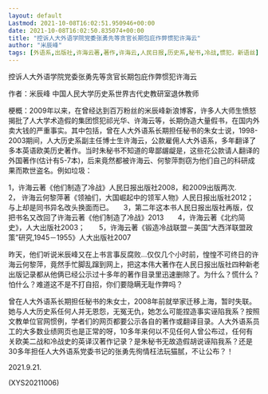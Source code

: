 ```yaml
---
layout: default
Lastmod: 2021-10-08T16:02:51.950946+00:00
date: 2021-10-08T16:02:50.835074+00:00
title: "控诉人大外语学院党委张勇先等贪官长期包庇作弊惯犯许海云"
author: "米辰峰"
tags: [外语系,出版社,许海云著,著作,许海云,人民日报,历史系,秘书,冷战,惯犯，新语丝]
---
```


控诉人大外语学院党委张勇先等贪官长期包庇作弊惯犯许海云

作者：米辰峰    中国人民大学历史系世界古代史教研室退休教师

梗概：2009年以来，在曾经达到百万粉丝的米辰峰新浪博客，许多人大师生愤怒揭批了人大学术造假的集团惯犯祁光华、许海云等，长期伪造大量假书，在国内外卖大钱的严重事实。其中包括，曾在人大外语系长期担任秘书的朱女士说，1998-2003期间，人大历史系副主任博士生许海云，公款雇佣人大外语系，多年翻译了多本英语欧美历史著作。当时朱秘书不知道的卑鄙龌龊是，这些花公款请人翻译的外国著作(估计有5-7本)，后来竟然都被许海云、何黎萍剽窃为他们自己的科研成果而欺世盗名。例如垃圾：

1，许海云著《他们制造了冷战》人民日报出版社2008，和2009出版两次.　　2，	许海云何黎萍著《领袖们，大国崛起中的领军人物》人民日报出版社2012；与上却是同书异名改头换面而已。　　3，第二年这本书人民日报出版社再版，仅把书名又改回了许海云著《他们制造了冷战》2013　　4，许海云著《北约简史》，人大出版社2003；　　5，许海云著《锻造冷战联盟－美国“大西洋联盟政策”研究,1945－1955》人大出版社2007

昨天，他们听说米辰峰又在上书言事反腐败…仅仅几个小时前，惶惶不可终日的许海云何黎萍，竟然手忙脚乱蹿到网上，把这本伟大著作在人民日报出版社四种新老出版记录都从他俩已经公示过十多年的著作目录里迅速删除了。为什么？慌什么？怕什么？难道这不是不打自招，你们要隐瞒无耻作弊吗？

曾在人大外语系长期担任秘书的朱女士，2008年前就举家迁移上海，暂时失联。她与人大历史系任何人并无恩怨，无冤无仇，她怎么可能捏造事实诬陷我系？按照文教单位官网惯例，学者们的网页都要公示各自的著作或翻译目录。人大外语系员工的大多数业绩网页也是正常的呀，10多年来何以不见任何人曾公布过，任何有关欧美二战和冷战史的英译汉著作记录？是朱秘书无故造假胡说诬陷我系？还是30多年担任人大外语系党委书记的张勇先徇情枉法玩猫腻，不让公布？！

2021.9.21.

(XYS20211006)


